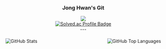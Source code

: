 <div style="display: flex; flex-direction: column; justify-content: center; align-items: center; padding: 10px;">
  <h3>Jong Hwan's Git</h3>
  <a href="https://sul1074.tistory.com/">
    <img src="https://img.shields.io/badge/Sul's History-E5511E?style=badge&logo=Tistory&logoColor=white"/>
  </a>
  <a href="https://solved.ac/profile/sul1074">
    <img src="http://mazassumnida.wtf/api/mini/generate_badge?boj=sul1074" alt="Solved.ac Profile Badge"/>
  </a>
  ---
</div>

<div style="display: flex; justify-content: space-between; align-items: center; padding: 10px;">
  <div style="flex: 1; display: flex; justify-content: flex-start;">
    <img src="https://github-readme-stats.vercel.app/api?username=sul1074&show_icons=true&theme=dark" alt="GitHub Stats" />
  </div>
  <div style="flex: 1; display: flex; justify-content: flex-end;">
    <img src="https://github-readme-stats.vercel.app/api/top-langs/?username=sul1074&layout=compact&theme=dark" alt="GitHub Top Languages" />
  </div>
</div>
